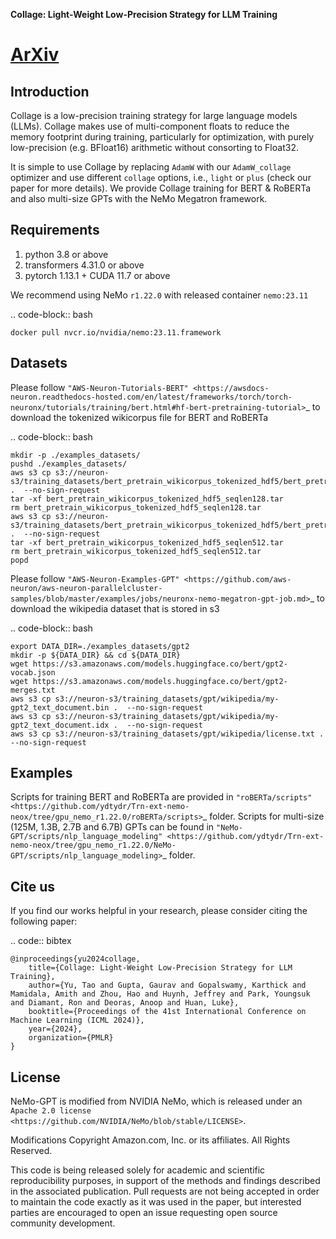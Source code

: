 **Collage: Light-Weight Low-Precision Strategy for LLM Training**

[ArXiv](<https://arxiv.org/abs/2405.03637>)
===============

Introduction
------------

Collage is a low-precision training strategy for large language models (LLMs). 
Collage makes use of multi-component floats to reduce the memory footprint during training, particularly for optimization, 
with purely low-precision (e.g. BFloat16) arithmetic without consorting to Float32. 

It is simple to use Collage by replacing `AdamW` with our `AdamW_collage` optimizer and use different `collage` options, i.e., `light` or `plus` 
(check our paper for more details). We provide Collage training for BERT & RoBERTa and also multi-size GPTs with the NeMo Megatron framework. 

Requirements
------------
1) python 3.8 or above
2) transformers 4.31.0 or above
3) pytorch 1.13.1 + CUDA 11.7 or above

We recommend using NeMo ``r1.22.0`` with released container ``nemo:23.11``

.. code-block:: bash

    docker pull nvcr.io/nvidia/nemo:23.11.framework

Datasets
--------

Please follow `"AWS-Neuron-Tutorials-BERT" <https://awsdocs-neuron.readthedocs-hosted.com/en/latest/frameworks/torch/torch-neuronx/tutorials/training/bert.html#hf-bert-pretraining-tutorial>`_ to 
download the tokenized wikicorpus file for BERT and RoBERTa

.. code-block:: bash

    mkdir -p ./examples_datasets/
    pushd ./examples_datasets/
    aws s3 cp s3://neuron-s3/training_datasets/bert_pretrain_wikicorpus_tokenized_hdf5/bert_pretrain_wikicorpus_tokenized_hdf5_seqlen128.tar .  --no-sign-request
    tar -xf bert_pretrain_wikicorpus_tokenized_hdf5_seqlen128.tar
    rm bert_pretrain_wikicorpus_tokenized_hdf5_seqlen128.tar
    aws s3 cp s3://neuron-s3/training_datasets/bert_pretrain_wikicorpus_tokenized_hdf5/bert_pretrain_wikicorpus_tokenized_hdf5_seqlen512.tar .  --no-sign-request
    tar -xf bert_pretrain_wikicorpus_tokenized_hdf5_seqlen512.tar
    rm bert_pretrain_wikicorpus_tokenized_hdf5_seqlen512.tar
    popd

Please follow `"AWS-Neuron-Examples-GPT" <https://github.com/aws-neuron/aws-neuron-parallelcluster-samples/blob/master/examples/jobs/neuronx-nemo-megatron-gpt-job.md>`_ to 
download the wikipedia dataset that is stored in s3

.. code-block:: bash

    export DATA_DIR=./examples_datasets/gpt2
    mkdir -p ${DATA_DIR} && cd ${DATA_DIR}
    wget https://s3.amazonaws.com/models.huggingface.co/bert/gpt2-vocab.json
    wget https://s3.amazonaws.com/models.huggingface.co/bert/gpt2-merges.txt
    aws s3 cp s3://neuron-s3/training_datasets/gpt/wikipedia/my-gpt2_text_document.bin .  --no-sign-request
    aws s3 cp s3://neuron-s3/training_datasets/gpt/wikipedia/my-gpt2_text_document.idx .  --no-sign-request
    aws s3 cp s3://neuron-s3/training_datasets/gpt/wikipedia/license.txt .  --no-sign-request

Examples
--------

Scripts for training BERT and RoBERTa are provided in `"roBERTa/scripts" <https://github.com/ydtydr/Trn-ext-nemo-neox/tree/gpu_nemo_r1.22.0/roBERTa/scripts>`_ folder.
Scripts for multi-size (125M, 1.3B, 2.7B and 6.7B) GPTs can be found in `"NeMo-GPT/scripts/nlp_language_modeling" <https://github.com/ydtydr/Trn-ext-nemo-neox/tree/gpu_nemo_r1.22.0/NeMo-GPT/scripts/nlp_language_modeling>`_ folder. 

Cite us
------------

If you find our works helpful in your research, please consider citing the following paper:

.. code:: bibtex

    @inproceedings{yu2024collage,
        title={Collage: Light-Weight Low-Precision Strategy for LLM Training},
        author={Yu, Tao and Gupta, Gaurav and Gopalswamy, Karthick and Mamidala, Amith and Zhou, Hao and Huynh, Jeffrey and Park, Youngsuk and Diamant, Ron and Deoras, Anoop and Huan, Luke},
        booktitle={Proceedings of the 41st International Conference on Machine Learning (ICML 2024)},
        year={2024},
        organization={PMLR}
    }

License
-------
NeMo-GPT is modified from NVIDIA NeMo, which is released under an `Apache 2.0 license <https://github.com/NVIDIA/NeMo/blob/stable/LICENSE>`.

Modifications Copyright Amazon.com, Inc. or its affiliates. All Rights Reserved.

This code is being released solely for academic and scientific reproducibility purposes, in support of the methods and findings described in the associated publication. Pull requests are not being accepted in order to maintain the code exactly as it was used in the paper, but interested parties are encouraged to open an issue requesting open source community development.
